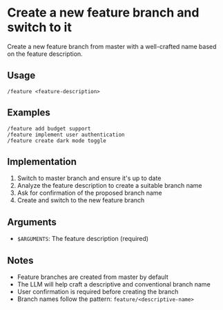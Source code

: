 # Create a new feature branch and switch to it

Create a new feature branch from master with a well-crafted name based on the feature description.

## Usage

```
/feature <feature-description>
```

## Examples

```
/feature add budget support
/feature implement user authentication
/feature create dark mode toggle
```

## Implementation

1. Switch to master branch and ensure it's up to date
2. Analyze the feature description to create a suitable branch name
3. Ask for confirmation of the proposed branch name
4. Create and switch to the new feature branch

## Arguments

- `$ARGUMENTS`: The feature description (required)

## Notes

- Feature branches are created from master by default
- The LLM will help craft a descriptive and conventional branch name
- User confirmation is required before creating the branch
- Branch names follow the pattern: `feature/<descriptive-name>`